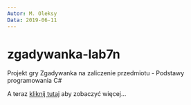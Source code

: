 ```yaml
---
Autor: M. Oleksy
Data: 2019-06-11
---
```


# zgadywanka-lab7n
Projekt gry Zgadywanka na zaliczenie przedmiotu - Podstawy programowania C#

A teraz [kliknij tutaj](http://wsei.edu.pl) aby zobaczyć więcej...